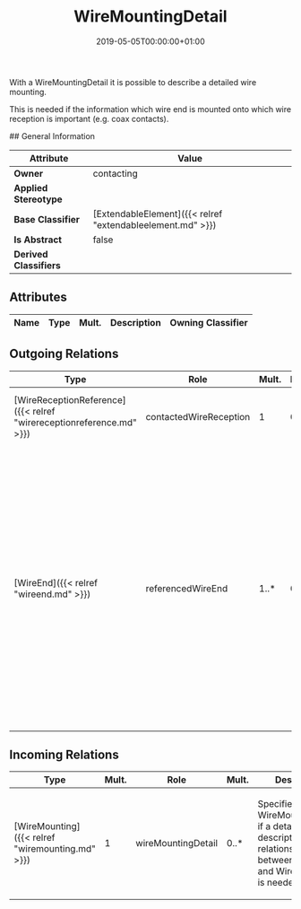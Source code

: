 ﻿---
title: WireMountingDetail
toc: false
type: specs
date: "2019-05-05T00:00:00+01:00"
draft: false
menu_name: vec120

# Prev/next pager order (if `docs_section_pager` enabled in `params.toml`)
weight: 
---
<html>   <head>     </head>   <body>     <p> With a WireMountingDetail it is possible to describe a detailed wire mounting.     </p>      <p> This is needed if the information which wire end is mounted onto which wire reception is important (e.g. coax contacts).      </p>    </body> </html> 
## General Information

| Attribute               | Value |
|-------------------------|-------|
| **Owner**               | contacting |
| **Applied Stereotype**  |   |
| **Base Classifier**     | [ExtendableElement]({{< relref "extendableelement.md" >}})<br/>  |
| **Is Abstract**         | false |
| **Derived Classifiers** |   |


## Attributes
|  Name  |  Type  |  Mult.  |  Description  |  Owning Classifier  |
|--------|--------|---------|---------------|--------------|

## Outgoing Relations
|    Type  |   Role   |   Mult.   |   Mult.   |   Description   |
|----------|----------|-----------|-----------|-----------------|
| [WireReceptionReference]({{< relref "wirereceptionreference.md" >}}) | contactedWireReception | 1 | 0..* | References the WireReception that is used for the WireMounting.   |
| [WireEnd]({{< relref "wireend.md" >}}) | referencedWireEnd | 1..* | 0..* | References the WireEnds that are mounted to referenced WireReception. A cardinality of more than one is allowed in order support parallel connectors, where multiple wire ends are placed on one side of the connector (one wire reception) and the other wire ends are placed on the other side of the connector (the other wire reception).  |
##  Incoming Relations
|    Type  |   Mult.  |   Role    |   Mult.   |   Description  |
|----------|----------|-----------|-----------|----------------|
| [WireMounting]({{< relref "wiremounting.md" >}}) | 1 | wireMountingDetail | 0..* | <html>   <head>     </head>   <body>     <p> Specifies the WireMoutingDetails, if a detailed description of the relationships between WireEnds and WireReceptions is needed.      </p>    </body> </html>  |
